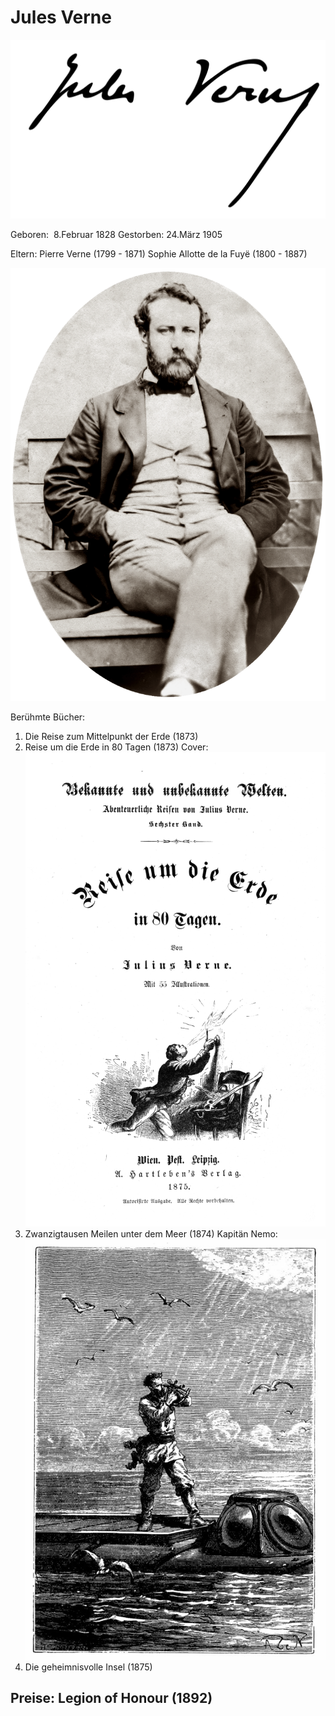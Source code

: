# Jules Verne
![Unterschrift von Jules Verne](Firma_de_Julio_Verne.svg)

Geboren:  8.Februar 1828
Gestorben: 24.März 1905

Eltern:
Pierre Verne (1799 - 1871)
Sophie Allotte de la Fuyë (1800 - 1887)

![Jules Verne](Jules_Verne.gif)

Berühmte Bücher: 
1) Die Reise zum Mittelpunkt der Erde (1873)
2) Reise um die Erde in 80 Tagen (1873)
Cover:
![Cover von Reise um die Erde in 80 Tagen](JulesVerneReiseIn80Tagen.png)
3) Zwanzigtausen Meilen unter dem Meer (1874)
Kapitän Nemo:
![Kapitän Nemo](JulesVerneNemo.jpg)
4) Die geheimnisvolle Insel (1875)

## Preise: Legion of Honour  (1892)